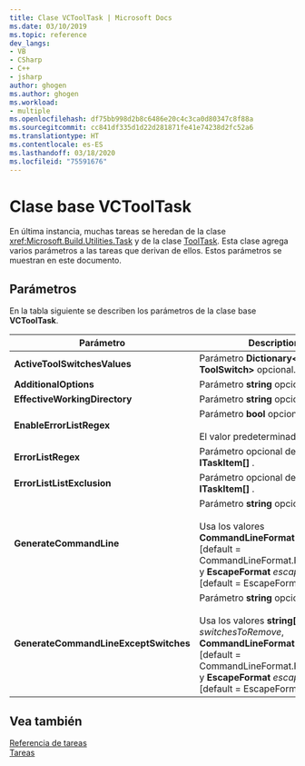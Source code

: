 ```yaml
---
title: Clase VCToolTask | Microsoft Docs
ms.date: 03/10/2019
ms.topic: reference
dev_langs:
- VB
- CSharp
- C++
- jsharp
author: ghogen
ms.author: ghogen
ms.workload:
- multiple
ms.openlocfilehash: df75bb998d2b8c6486e20c4c3ca0d80347c8f88a
ms.sourcegitcommit: cc841df335d1d22d281871fe41e74238d2fc52a6
ms.translationtype: HT
ms.contentlocale: es-ES
ms.lasthandoff: 03/18/2020
ms.locfileid: "75591676"
---
```

# <a name="vctooltask-base-class"></a>Clase base VCToolTask

En última instancia, muchas tareas se heredan de la clase <xref:Microsoft.Build.Utilities.Task> y de la clase [ToolTask](/dotnet/api/microsoft.build.utilities.tooltask). Esta clase agrega varios parámetros a las tareas que derivan de ellos. Estos parámetros se muestran en este documento.

## <a name="parameters"></a>Parámetros

En la tabla siguiente se describen los parámetros de la clase base **VCToolTask**.

|Parámetro|Description|
|---------------|-----------------|
|**ActiveToolSwitchesValues**|Parámetro **Dictionary\<string, ToolSwitch>** opcional.|
|**AdditionalOptions**|Parámetro **string** opcional.|
|**EffectiveWorkingDirectory**|Parámetro **string** opcional.|
|**EnableErrorListRegex**|Parámetro **bool** opcional.<br/><br/>El valor predeterminado es `true`.|
|**ErrorListRegex**|Parámetro opcional de tipo **ITaskItem[]** .|
|**ErrorListListExclusion**|Parámetro opcional de tipo **ITaskItem[]** .|
|**GenerateCommandLine**|Parámetro **string** opcional.<br/><br/>Usa los valores **CommandLineFormat** *format* [default = CommandLineFormat.ForBuildLog] y **EscapeFormat** *escapeFormat* [default = EscapeFormat.Default].|
|**GenerateCommandLineExceptSwitches**|Parámetro **string** opcional.<br/><br/>Usa los valores **string[]** *switchesToRemove*, **CommandLineFormat** *format* [default = CommandLineFormat.ForBuildLog] y **EscapeFormat** *escapeFormat* [default = EscapeFormat.Default].|

## <a name="see-also"></a>Vea también

[Referencia de tareas](../msbuild/msbuild-task-reference.md)<br/>
[Tareas](../msbuild/msbuild-tasks.md)
